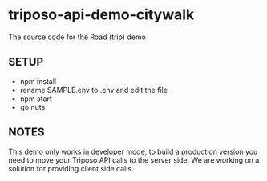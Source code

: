 # triposo-api-demo-citywalk
The source code for the Road (trip) demo

## SETUP
- npm install
- rename SAMPLE.env to .env and edit the file
- npm start
- go nuts

## NOTES
This demo only works in developer mode, to build a production version you need to
move your Triposo API calls to the server side.
We are working on a solution for providing client side calls.
